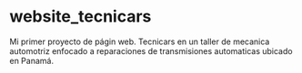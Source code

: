 # website_tecnicars
Mi primer proyecto de págin web. Tecnicars en un taller de mecanica automotriz enfocado a reparaciones de transmisiones automaticas ubicado en Panamá.

